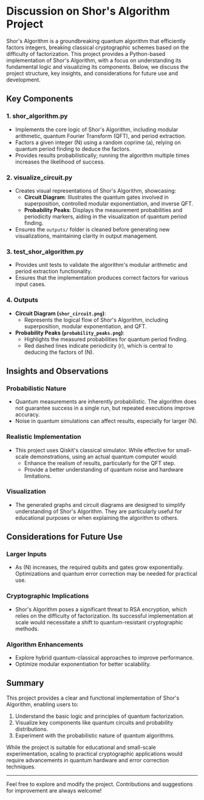 # Discussion on Shor's Algorithm Project

Shor's Algorithm is a groundbreaking quantum algorithm that efficiently factors integers, breaking classical cryptographic schemes based on the difficulty of factorization. This project provides a Python-based implementation of Shor's Algorithm, with a focus on understanding its fundamental logic and visualizing its components. Below, we discuss the project structure, key insights, and considerations for future use and development.

## Key Components

### 1. **shor_algorithm.py**
   - Implements the core logic of Shor's Algorithm, including modular arithmetic, quantum Fourier Transform (QFT), and period extraction.
   - Factors a given integer \(N\) using a random coprime \(a\), relying on quantum period finding to deduce the factors.
   - Provides results probabilistically; running the algorithm multiple times increases the likelihood of success.

### 2. **visualize_circuit.py**
   - Creates visual representations of Shor's Algorithm, showcasing:
     - **Circuit Diagram**: Illustrates the quantum gates involved in superposition, controlled modular exponentiation, and inverse QFT.
     - **Probability Peaks**: Displays the measurement probabilities and periodicity markers, aiding in the visualization of quantum period finding.
   - Ensures the `outputs/` folder is cleaned before generating new visualizations, maintaining clarity in output management.

### 3. **test_shor_algorithm.py**
   - Provides unit tests to validate the algorithm's modular arithmetic and period extraction functionality.
   - Ensures that the implementation produces correct factors for various input cases.

### 4. **Outputs**
   - **Circuit Diagram (`shor_circuit.png`)**:
     - Represents the logical flow of Shor's Algorithm, including superposition, modular exponentiation, and QFT.
   - **Probability Peaks (`probability_peaks.png`)**:
     - Highlights the measured probabilities for quantum period finding.
     - Red dashed lines indicate periodicity \(r\), which is central to deducing the factors of \(N\).

## Insights and Observations

### Probabilistic Nature
- Quantum measurements are inherently probabilistic. The algorithm does not guarantee success in a single run, but repeated executions improve accuracy.
- Noise in quantum simulations can affect results, especially for larger \(N\).

### Realistic Implementation
- This project uses Qiskit's classical simulator. While effective for small-scale demonstrations, using an actual quantum computer would:
  - Enhance the realism of results, particularly for the QFT step.
  - Provide a better understanding of quantum noise and hardware limitations.

### Visualization
- The generated graphs and circuit diagrams are designed to simplify understanding of Shor's Algorithm. They are particularly useful for educational purposes or when explaining the algorithm to others.

## Considerations for Future Use

### Larger Inputs
- As \(N\) increases, the required qubits and gates grow exponentially. Optimizations and quantum error correction may be needed for practical use.

### Cryptographic Implications
- Shor's Algorithm poses a significant threat to RSA encryption, which relies on the difficulty of factorization. Its successful implementation at scale would necessitate a shift to quantum-resistant cryptographic methods.

### Algorithm Enhancements
- Explore hybrid quantum-classical approaches to improve performance.
- Optimize modular exponentiation for better scalability.

## Summary
This project provides a clear and functional implementation of Shor's Algorithm, enabling users to:
1. Understand the basic logic and principles of quantum factorization.
2. Visualize key components like quantum circuits and probability distributions.
3. Experiment with the probabilistic nature of quantum algorithms.

While the project is suitable for educational and small-scale experimentation, scaling to practical cryptographic applications would require advancements in quantum hardware and error correction techniques.

---

Feel free to explore and modify the project. Contributions and suggestions for improvement are always welcome!
